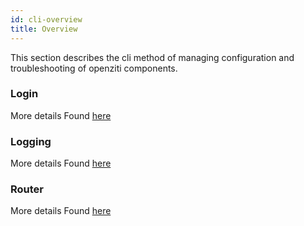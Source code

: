 ```yaml
---
id: cli-overview
title: Overview
---
```


This section describes the cli method of managing configuration and troubleshooting of openziti components.

### Login 
More details Found [here](./cli-login)
### Logging
More details Found  [here](./logging)
### Router
More details Found  [here](../router/update/router-update-cli/#router-update)